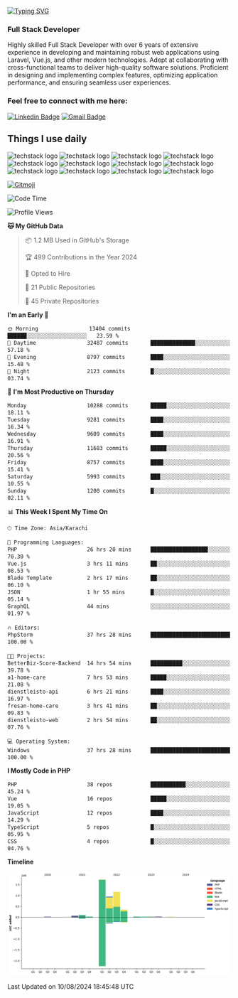 [![Typing SVG](https://readme-typing-svg.demolab.com?font=Permanent+Marker&size=31&pause=1000&color=00A11F&center=true&random=false&width=435&lines=Hi+%F0%9F%91%8B%2C+I'm+Waheed+Sindhani)](https://git.io/typing-svg)
### Full Stack Developer
Highly skilled Full Stack Developer with over 6 years of extensive experience in developing and maintaining robust web applications using Laravel, Vue.js, and other modern technologies. Adept at collaborating with cross-functional teams to deliver high-quality software solutions. Proficient in designing and implementing complex features, optimizing application performance, and ensuring seamless user experiences. 

### Feel free to connect with me here:

[![Linkedin Badge](https://img.shields.io/badge/-waheedsindhani-blue?style=flat-square&logo=Linkedin&logoColor=white&link=https://www.linkedin.com/in/waheed-sindhani/)](https://www.linkedin.com/in/waheed-sindhani/)
[![Gmail Badge](https://img.shields.io/badge/-waheed.eliccs@gmail.com-c14438?style=flat-square&logo=Gmail&logoColor=white&link=mailto:waheed.eliccs@gmail.com)](mailto:waheed.eliccs@gmail.com)

## Things I use daily
![techstack logo](https://readme-components.vercel.app/api?component=logo&logo=react&text=false&animation=spin&fill=000000&svgfill=2d79c7)
![techstack logo](https://readme-components.vercel.app/api?component=logo&logo=vue.js&text=false&fill=000000&svgfill=4FC08D)
![techstack logo](https://readme-components.vercel.app/api?component=logo&logo=laravel&text=false&fill=000000&svgfill=FF2D20)
![techstack logo](https://readme-components.vercel.app/api?component=logo&logo=javascript&text=false&fill=000000&svgfill=F7DF1E)
![techstack logo](https://readme-components.vercel.app/api?component=logo&logo=mysql&text=false&fill=000000&svgfill=4479A1)
![techstack logo](https://readme-components.vercel.app/api?component=logo&logo=quasar&text=false&svgfill=050A14&fill=ffffaa&animation=spin)
![techstack logo](https://readme-components.vercel.app/api?component=logo&logo=typescript&text=false&fill=000000&svgfill=3178C6)
![techstack logo](https://readme-components.vercel.app/api?component=logo&logo=node.js&text=false&fill=000000&svgfill=5FA04E)
![techstack logo](https://readme-components.vercel.app/api?component=logo&logo=tailwindcss&text=false&fill=000000&svgfill=06B6D4)
![techstack logo](https://readme-components.vercel.app/api?component=logo&logo=docker&text=false&fill=000000&svgfill=2496ED)
![techstack logo](https://readme-components.vercel.app/api?component=logo&logo=linux&text=false&fill=000000&svgfill=FCC624)
![techstack logo](https://readme-components.vercel.app/api?component=logo&logo=amazonaws&text=false&fill=000000&svgfill=232F3E)



<!--
**Sindhani/sindhani** is a ✨ _special_ ✨ repository because its `README.md` (this file) appears on your GitHub profile.

Here are some ideas to get you started:

- 🔭 I’m currently working on ...
- 🌱 I’m currently learning ...
- 👯 I’m looking to collaborate on ...
- 🤔 I’m looking for help with ...
- 💬 Ask me about ...
- 📫 How to reach me: ...
- 😄 Pronouns: ...
- ⚡ Fun fact: ...
-->
<a href="https://gitmoji.dev">
  <img
    src="https://img.shields.io/badge/gitmoji-%20😜%20😍-FFDD67.svg?style=flat-square"
    alt="Gitmoji"
  />
</a>

<!--START_SECTION:waka-->
![Code Time](http://img.shields.io/badge/Code%20Time-265%20hrs%207%20mins-blue)

![Profile Views](http://img.shields.io/badge/Profile%20Views-0-blue)

**🐱 My GitHub Data** 

> 📦 1.2 MB Used in GitHub's Storage 
 > 
> 🏆 499 Contributions in the Year 2024
 > 
> 💼 Opted to Hire
 > 
> 📜 21 Public Repositories 
 > 
> 🔑 45 Private Repositories 
 > 
**I'm an Early 🐤** 

```text
🌞 Morning                13404 commits       ██████░░░░░░░░░░░░░░░░░░░   23.59 % 
🌆 Daytime                32487 commits       ██████████████░░░░░░░░░░░   57.18 % 
🌃 Evening                8797 commits        ████░░░░░░░░░░░░░░░░░░░░░   15.48 % 
🌙 Night                  2123 commits        █░░░░░░░░░░░░░░░░░░░░░░░░   03.74 % 
```
📅 **I'm Most Productive on Thursday** 

```text
Monday                   10288 commits       █████░░░░░░░░░░░░░░░░░░░░   18.11 % 
Tuesday                  9281 commits        ████░░░░░░░░░░░░░░░░░░░░░   16.34 % 
Wednesday                9609 commits        ████░░░░░░░░░░░░░░░░░░░░░   16.91 % 
Thursday                 11683 commits       █████░░░░░░░░░░░░░░░░░░░░   20.56 % 
Friday                   8757 commits        ████░░░░░░░░░░░░░░░░░░░░░   15.41 % 
Saturday                 5993 commits        ███░░░░░░░░░░░░░░░░░░░░░░   10.55 % 
Sunday                   1200 commits        █░░░░░░░░░░░░░░░░░░░░░░░░   02.11 % 
```


📊 **This Week I Spent My Time On** 

```text
🕑︎ Time Zone: Asia/Karachi

💬 Programming Languages: 
PHP                      26 hrs 20 mins      ██████████████████░░░░░░░   70.30 % 
Vue.js                   3 hrs 11 mins       ██░░░░░░░░░░░░░░░░░░░░░░░   08.53 % 
Blade Template           2 hrs 17 mins       ██░░░░░░░░░░░░░░░░░░░░░░░   06.10 % 
JSON                     1 hr 55 mins        █░░░░░░░░░░░░░░░░░░░░░░░░   05.14 % 
GraphQL                  44 mins             ░░░░░░░░░░░░░░░░░░░░░░░░░   01.97 % 

🔥 Editors: 
PhpStorm                 37 hrs 28 mins      █████████████████████████   100.00 % 

🐱‍💻 Projects: 
BetterBiz-Score-Backend  14 hrs 54 mins      ██████████░░░░░░░░░░░░░░░   39.78 % 
a1-home-care             7 hrs 53 mins       █████░░░░░░░░░░░░░░░░░░░░   21.08 % 
dienstleisto-api         6 hrs 21 mins       ████░░░░░░░░░░░░░░░░░░░░░   16.97 % 
fresan-home-care         3 hrs 41 mins       ██░░░░░░░░░░░░░░░░░░░░░░░   09.83 % 
dienstleisto-web         2 hrs 54 mins       ██░░░░░░░░░░░░░░░░░░░░░░░   07.76 % 

💻 Operating System: 
Windows                  37 hrs 28 mins      █████████████████████████   100.00 % 
```

**I Mostly Code in PHP** 

```text
PHP                      38 repos            ███████████░░░░░░░░░░░░░░   45.24 % 
Vue                      16 repos            █████░░░░░░░░░░░░░░░░░░░░   19.05 % 
JavaScript               12 repos            ████░░░░░░░░░░░░░░░░░░░░░   14.29 % 
TypeScript               5 repos             █░░░░░░░░░░░░░░░░░░░░░░░░   05.95 % 
CSS                      4 repos             █░░░░░░░░░░░░░░░░░░░░░░░░   04.76 % 
```



**Timeline**

![Lines of Code chart](https://raw.githubusercontent.com/Sindhani/Sindhani/main/assets/bar_graph.png)


 Last Updated on 10/08/2024 18:45:48 UTC
<!--END_SECTION:waka-->
